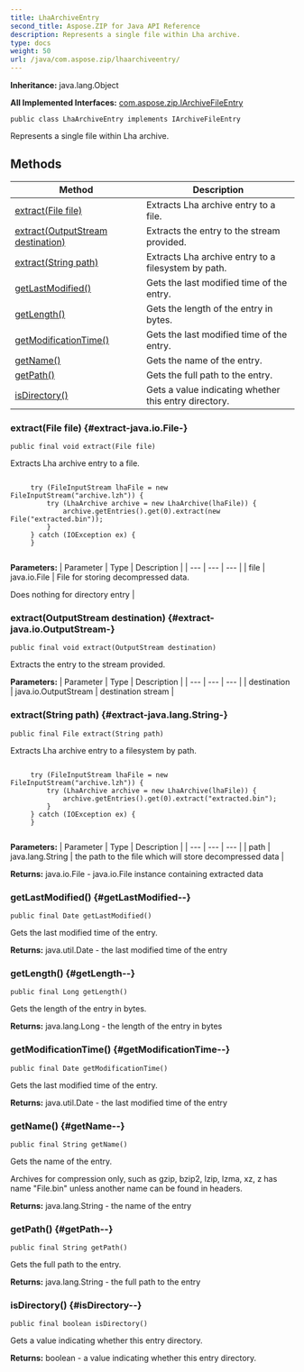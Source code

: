 ```yaml
---
title: LhaArchiveEntry
second_title: Aspose.ZIP for Java API Reference
description: Represents a single file within Lha archive.
type: docs
weight: 50
url: /java/com.aspose.zip/lhaarchiveentry/
---
```


**Inheritance:**
java.lang.Object

**All Implemented Interfaces:**
[com.aspose.zip.IArchiveFileEntry](../../com.aspose.zip/iarchivefileentry)
```
public class LhaArchiveEntry implements IArchiveFileEntry
```

Represents a single file within Lha archive.
## Methods

| Method | Description |
| --- | --- |
| [extract(File file)](#extract-java.io.File-) | Extracts Lha archive entry to a file. |
| [extract(OutputStream destination)](#extract-java.io.OutputStream-) | Extracts the entry to the stream provided. |
| [extract(String path)](#extract-java.lang.String-) | Extracts Lha archive entry to a filesystem by path. |
| [getLastModified()](#getLastModified--) | Gets the last modified time of the entry. |
| [getLength()](#getLength--) | Gets the length of the entry in bytes. |
| [getModificationTime()](#getModificationTime--) | Gets the last modified time of the entry. |
| [getName()](#getName--) | Gets the name of the entry. |
| [getPath()](#getPath--) | Gets the full path to the entry. |
| [isDirectory()](#isDirectory--) | Gets a value indicating whether this entry directory. |
### extract(File file) {#extract-java.io.File-}
```
public final void extract(File file)
```


Extracts Lha archive entry to a file.

```

     try (FileInputStream lhaFile = new FileInputStream("archive.lzh")) {
         try (LhaArchive archive = new LhaArchive(lhaFile)) {
             archive.getEntries().get(0).extract(new File("extracted.bin"));
         }
     } catch (IOException ex) {
     }
 
```



**Parameters:**
| Parameter | Type | Description |
| --- | --- | --- |
| file | java.io.File | File for storing decompressed data.

Does nothing for directory entry |

### extract(OutputStream destination) {#extract-java.io.OutputStream-}
```
public final void extract(OutputStream destination)
```


Extracts the entry to the stream provided.

**Parameters:**
| Parameter | Type | Description |
| --- | --- | --- |
| destination | java.io.OutputStream | destination stream |

### extract(String path) {#extract-java.lang.String-}
```
public final File extract(String path)
```


Extracts Lha archive entry to a filesystem by path.

```

     try (FileInputStream lhaFile = new FileInputStream("archive.lzh")) {
         try (LhaArchive archive = new LhaArchive(lhaFile)) {
             archive.getEntries().get(0).extract("extracted.bin");
         }
     } catch (IOException ex) {
     }
 
```



**Parameters:**
| Parameter | Type | Description |
| --- | --- | --- |
| path | java.lang.String | the path to the file which will store decompressed data |

**Returns:**
java.io.File - java.io.File instance containing extracted data
### getLastModified() {#getLastModified--}
```
public final Date getLastModified()
```


Gets the last modified time of the entry.

**Returns:**
java.util.Date - the last modified time of the entry
### getLength() {#getLength--}
```
public final Long getLength()
```


Gets the length of the entry in bytes.

**Returns:**
java.lang.Long - the length of the entry in bytes
### getModificationTime() {#getModificationTime--}
```
public final Date getModificationTime()
```


Gets the last modified time of the entry.

**Returns:**
java.util.Date - the last modified time of the entry
### getName() {#getName--}
```
public final String getName()
```


Gets the name of the entry.

Archives for compression only, such as gzip, bzip2, lzip, lzma, xz, z has name "File.bin" unless another name can be found in headers.

**Returns:**
java.lang.String - the name of the entry
### getPath() {#getPath--}
```
public final String getPath()
```


Gets the full path to the entry.

**Returns:**
java.lang.String - the full path to the entry
### isDirectory() {#isDirectory--}
```
public final boolean isDirectory()
```


Gets a value indicating whether this entry directory.

**Returns:**
boolean - a value indicating whether this entry directory.

